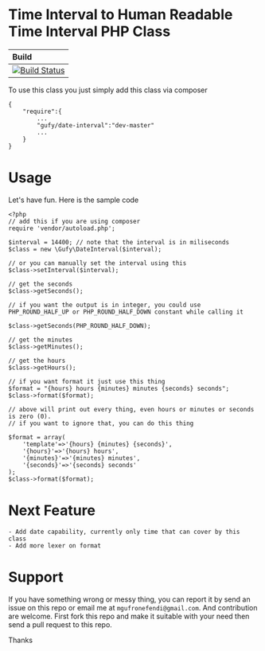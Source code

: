 # Time Interval to Human Readable Time Interval PHP Class

| Build |
|:------|
| [![Build Status](https://travis-ci.org/mgufrone/date-interval.png?branch=master)](https://travis-ci.org/mgufrone/date-interval) |
To use this class you just simply add this class via composer

	{
		"require":{
			...
			"gufy/date-interval":"dev-master"
			...
		}
	}

# Usage

Let's have fun. Here is the sample code
	
	<?php
	// add this if you are using composer
	require 'vendor/autoload.php';

	$interval = 14400; // note that the interval is in miliseconds
	$class = new \Gufy\DateInterval($interval);

	// or you can manually set the interval using this
	$class->setInterval($interval);

	// get the seconds 
	$class->getSeconds();

	// if you want the output is in integer, you could use PHP_ROUND_HALF_UP or PHP_ROUND_HALF_DOWN constant while calling it

	$class->getSeconds(PHP_ROUND_HALF_DOWN); 

	// get the minutes
	$class->getMinutes();

	// get the hours 
	$class->getHours();

	// if you want format it just use this thing
	$format = "{hours} hours {minutes} minutes {seconds} seconds";
	$class->format($format);

	// above will print out every thing, even hours or minutes or seconds is zero (0).
	// if you want to ignore that, you can do this thing

	$format = array(
		'template'=>'{hours} {minutes} {seconds}',
		'{hours}'=>'{hours} hours',
		'{minutes}'=>'{minutes} minutes',
		'{seconds}'=>'{seconds} seconds'
	);
	$class->format($format);

# Next Feature
	- Add date capability, currently only time that can cover by this class
	- Add more lexer on format

# Support
If you have something wrong or messy thing, you can report it by send an issue on this repo or email me at `mgufronefendi@gmail.com`. And contribution are welcome. First fork this repo and make it suitable with your need then send a pull request to this repo. 

Thanks

